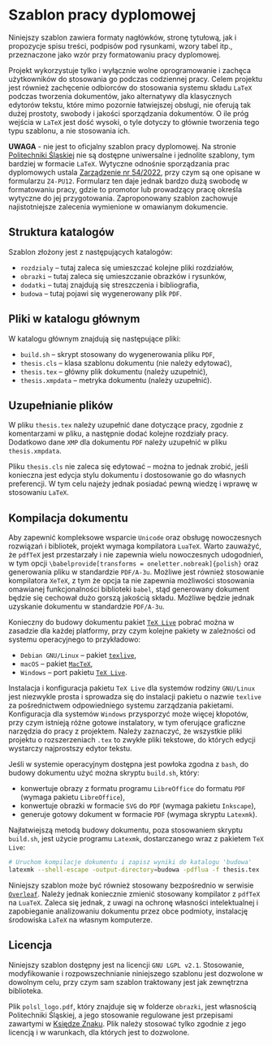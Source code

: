 # Szablon pracy dyplomowej

Niniejszy szablon zawiera formaty nagłówków, stronę tytułową, jak i propozycje spisu treści, podpisów pod rysunkami, wzory tabel itp., przeznaczone jako wzór przy formatowaniu pracy dyplomowej.

Projekt wykorzystuje tylko i wyłącznie wolne oprogramowanie i zachęca użytkowników do stosowania go podczas codziennej pracy. Celem projektu jest również zachęcenie odbiorców do stosowania systemu składu `LaTeX` podczas tworzenia dokumentów, jako alternatywy dla klasycznych edytorów tekstu, które mimo pozornie łatwiejszej obsługi, nie oferują tak dużej prostoty, swobody i jakości sporządzania dokumentów. O ile próg wejścia w `LaTeX` jest dość wysoki, o tyle dotyczy to głównie tworzenia tego typu szablonu, a nie stosowania ich.

**UWAGA** - nie jest to oficjalny szablon pracy dyplomowej. Na stronie [Politechniki Śląskiej](https://www.polsl.pl/) nie są dostępne uniwersalne i jednolite szablony, tym bardziej w formacie `LaTeX`. Wytyczne odnośnie sporządzania prac dyplomowych ustala [Zarządzenie nr 54/2022](https://lex.polsl.pl/423-lista/d/20505/5/), przy czym są one opisane w formularzu `Z4-PU12`. Formularz ten daje jednak bardzo dużą swobodę w formatowaniu pracy, gdzie to promotor lub prowadzący pracę określa wytyczne do jej przygotowania. Zaproponowany szablon zachowuje najistotniejsze zalecenia wymienione w omawianym dokumencie.

## Struktura katalogów

Szablon złożony jest z następujących katalogów:
* `rozdzialy` – tutaj zaleca się umieszczać kolejne pliki rozdziałów,
* `obrazki` – tutaj zaleca się umieszczanie obrazków i rysunków,
* `dodatki` – tutaj znajdują się streszczenia i bibliografia,
* `budowa` – tutaj pojawi się wygenerowany plik `PDF`.

## Pliki w katalogu głównym

W katalogu głównym znajdują się następujące pliki:
* `build.sh` – skrypt stosowany do wygenerowania pliku `PDF`,
* `thesis.cls` – klasa szablonu dokumentu (nie należy edytować),
* `thesis.tex` – główny plik dokumentu (należy uzupełnić),
* `thesis.xmpdata` – metryka dokumentu (należy uzupełnić).

## Uzupełnianie plików

W pliku `thesis.tex` należy uzupełnić dane dotyczące pracy, zgodnie z komentarzami w pliku, a następnie dodać kolejne rozdziały pracy. Dodatkowo dane `XMP` dla dokumentu `PDF` należy uzupełnić w pliku `thesis.xmpdata`.

Pliku `thesis.cls` nie zaleca się edytować – można to jednak zrobić, jeśli konieczna jest edycja stylu dokumentu i dostosowanie go do własnych preferencji. W tym celu najeży jednak posiadać pewną wiedzę i wprawę w stosowaniu `LaTeX`.

## Kompilacja dokumentu

Aby zapewnić kompleksowe wsparcie `Unicode` oraz obsługę nowoczesnych rozwiązań i bibliotek, projekt wymaga kompilatora `LuaTeX`. Warto zauważyć, że `pdfTeX` jest przestarzały i nie zapewnia wielu nowoczesnych udogodnień, w tym opcji `\babelprovide[transforms = oneletter.nobreak]{polish}` oraz generowania pliku w standardzie `PDF/A-3u`. Możliwe jest również stosowanie kompilatora `XeTeX`, z tym że opcja ta nie zapewnia możliwości stosowania omawianej funkcjonalności biblioteki `babel`, stąd generowany dokument będzie się cechował dużo gorszą jakością składu. Możliwe będzie jednak uzyskanie dokumentu w standardzie `PDF/A-3u`.

Konieczny do budowy dokumentu pakiet [`TeX Live`](https://www.tug.org/texlive) pobrać można w zasadzie dla każdej platformy, przy czym kolejne pakiety w zależności od systemu operacyjnego to przykładowo:
* `Debian GNU/Linux` – pakiet [`texlive`](https://wiki.debian.org/TeXLive),
* `macOS` – pakiet [`MacTeX`](https://www.tug.org/mactex),
* `Windows` – port pakietu [`TeX Live`](https://tug.org/texlive/windows.html).

Instalacja i konfiguracja pakietu `TeX Live` dla systemów rodziny `GNU/Linux` jest niezwykle prosta i sprowadza się do instalacji pakietu o nazwie `texlive` za pośrednictwem odpowiedniego systemu zarządzania pakietami. Konfiguracja dla systemów `Windows` przysporzyć może więcej kłopotów, przy czym istnieją różne gotowe instalatory, w tym oferujące graficzne narzędzia do pracy z projektem. Należy zaznaczyć, że wszystkie pliki projektu o rozszerzeniach `.tex` to zwykłe pliki tekstowe, do których edycji wystarczy najprostszy edytor tekstu.

Jeśli w systemie operacyjnym dostępna jest powłoka zgodna z `bash`, do budowy dokumentu użyć można skryptu `build.sh`, który:
* konwertuje obrazy z formatu programu `LibreOffice` do formatu `PDF` (wymaga pakietu `LibreOffice`),
* konwertuje obrazki w formacie `SVG` do `PDF` (wymaga pakietu `Inkscape`),
* generuje gotowy dokument w formacie `PDF` (wymaga skryptu `Latexmk`).

Najłatwiejszą metodą budowy dokumentu, poza stosowaniem skryptu `build.sh`, jest użycie programu `Latexmk`, dostarczanego wraz z pakietem `TeX Live`:
```bash
# Uruchom kompilacje dokumentu i zapisz wyniki do katalogu 'budowa'
latexmk --shell-escape -output-directory=budowa -pdflua -f thesis.tex
```

Niniejszy szablon może być również stosowany bezpośrednio w serwisie [`Overleaf`](https://www.overleaf.com/read/sgzmptyskmvn#9bd014). Należy jednak koniecznie zmienić stosowany kompilator z `pdfTeX` na `LuaTeX`. Zaleca się jednak, z uwagi na ochronę własności intelektualnej i zapobieganie analizowaniu dokumentu przez obce podmioty, instalację środowiska `LaTeX` na własnym komputerze.

## Licencja

Niniejszy szablon dostępny jest na licencji `GNU LGPL v2.1`. Stosowanie, modyfikowanie i rozpowszechnianie niniejszego szablonu jest dozwolone w dowolnym celu, przy czym sam szablon traktowany jest jak zewnętrzna biblioteka.

Plik `polsl_logo.pdf`, który znajduje się w folderze `obrazki`, jest własnością Politechniki Śląskiej, a jego stosowanie regulowane jest przepisami zawartymi w [Księdze Znaku](https://www.polsl.pl/siwps/logo-2/). Plik należy stosować tylko zgodnie z jego licencją i w warunkach, dla których jest to dozwolone.
